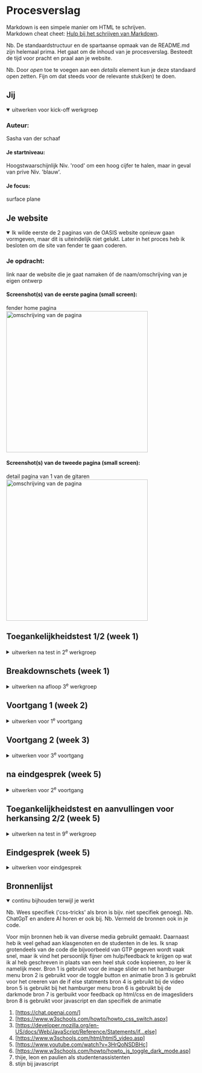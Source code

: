 # Procesverslag
Markdown is een simpele manier om HTML te schrijven.  
Markdown cheat cheet: [Hulp bij het schrijven van Markdown](https://github.com/adam-p/markdown-here/wiki/Markdown-Cheatsheet).

Nb. De standaardstructuur en de spartaanse opmaak van de README.md zijn helemaal prima. Het gaat om de inhoud van je procesverslag. Besteedt de tijd voor pracht en praal aan je website.

Nb. Door *open* toe te voegen aan een *details* element kun je deze standaard open zetten. Fijn om dat steeds voor de relevante stuk(ken) te doen.





## Jij

<details open>
  <summary>uitwerken voor kick-off werkgroep</summary>

  ### Auteur:
  Sasha van der schaaf

  #### Je startniveau:
  Hoogstwaarschijnlijk Niv. 'rood' om een hoog cijfer te halen, maar in geval van  prive Niv. 'blauw'.

  #### Je focus:
 surface plane
 
</details>





## Je website

<details open>
  <summary>Ik wilde eerste de 2 paginas van de OASIS website opnieuw gaan 
  vormgeven, maar dit is uiteindelijk niet gelukt. Later in het proces
  heb ik besloten om de site van fender te gaan coderen.</summary>

  ### Je opdracht:
  link naar de website die je gaat namaken óf de naam/omschrijving van je eigen ontwerp

  #### Screenshot(s) van de eerste pagina (small screen): 
  fender home pagina
  <img src="readme-images/dummy-plaatje.jpg" width="375px" alt="omschrijving van de pagina">

  #### Screenshot(s) van de tweede pagina (small screen):
  detail pagina van 1 van de gitaren 
  <img src="readme-images/dummy-plaatje.jpg" width="375px" alt="omschrijving van de pagina">
 
</details>



## Toegankelijkheidstest 1/2 (week 1)

<details>
  <summary>uitwerken na test in 2<sup>e</sup> werkgroep</summary>

  ### Bevindingen
  Lijst met je bevindingen die in de test naar voren kwamen:

Er zijn een paar dingen op de fender site die niet aan de WCAG checklist voldoen. Zo heeft de website, Niet alle elementen hebben voldoende kleurcontrast.
 Niet alle afbeeldingen hebben een tekstueel alternatief.
 Niet alle links hebben een zichtbare tekst. goede elementen waren:
 De pagina heeft een titel.
 De pagina heeft een geldige taal.
 Knoppen hebben een zichtbare tekst.
 Alle formuliervelden hebben een label.
 De pagina gebruikt skiplinks om blokken content te omzeilen.

Dit zijn kritieke fouten die aangepast moeten worden.
afbeeldingen moeten alternatieve tekst hebben.
knoppen moeten izchtbare tekst hebben.
afbeeldingen moet voldoende kleuren contrast hebben.
ul atributen moeten opgenomen en gebruikt worden.
links moeten zichtbare en duidelijke tekst hebben.
id van elementen moeten uniek zijn.

voor de rest is de site wel goed, er is een hoog contrast en de content is goed. Alleen voor mensen met een screenreader of slecht zicht is de site denk lastig om te gebruiken.


</details>



## Breakdownschets (week 1)

<details>
  <summary>uitwerken na afloop 3<sup>e</sup> werkgroep</summary>

  ### de hele pagina: 
  <img src="readme-images/dummy-plaatje.jpg" width="375px" alt="breakdown van de hele pagina">

  ### dynamisch deel (bijv menu): 
  <img src="readme-images/dummy-plaatje.jpg" width="375px" alt="breakdown van een dynamisch deel">

  ### wellicht nog een dynamisch deel (bijv filter): 
  <img src="readme-images/dummy-plaatje.jpg" width="375px" alt="breakdown van nog een dynamisch deel">

</details>





## Voortgang 1 (week 2)

<details>
  <summary>uitwerken voor 1<sup>e</sup> voortgang</summary>

  ### Stand van zaken
  Op dit punt ging ik dus veranderen van website dit was een lastige keuze maar 
  bleek uiteindelijk wel de goede te zijn. Hierdoor moest ik opnieuw beginnen 
  en ben ik hier begonen met het maken van een header en andere componetenten van de site
  
![headerscreenshot](https://github.com/SASHAVANDERSCHAAF/FED2023/assets/144615532/31fb4e07-2b0e-4ce6-837c-952444c5b67c)


  ### Agenda voor meeting
 Tijdens de meeting hebben we vooral gekeken naar de code die ik geschreven had voor 
 de header en de opmaakt van de afbeeldingen. Daarnaast waren groepsgenoten bezig met 
 een image slider die ik later zelf ook wilde gaan maken ik heb hier goed opgelet om het in de teokomst zelf ook te kunnen gebruiken. 

 Vragen:
 Heb ik bij het maken van de header en opmaak de juiste code gebruikt
 hoe kan ik mijn site toegankelijk maken
 welke mogelijkheden heb ik binnen mijn website voor de surfice plane
 wat kan er nog verbeterd worden


  ### Verslag van meeting
  hier na afloop snel de uitkomsten van de meeting vastleggen

  - ga een dark light mode maken
  - iets minder druk maken om vormgeving, meer op de code
  - sneller gaan coderen
  - wees niet banf om fouten te maken, ga aan de slag met je JS

</details>





## Voortgang 2 (week 3)

<details>
<summary>uitwerken voor 3<sup>e</sup> voortgang</summary>

  ### Stand van zaken
  voor de meeting had ik slechts de header af en een aantal afbeeldingen.
  ik was begonnen aan mijn 2de pagina maar had door nog ook niet erg veel van af.
  Dit kwam grotendeels door mijn ingewikkeld thuissituatie en niet genoeg motivatie 
  gedurende de les. Echter heb ik wel progressie kunnen maken.


  ### Agenda voor meeting
  samen met je groepje opstellen
  we hebben samen besproken hoe we eventueel een dark light mode konden maken en 
  een hambrger menu. De JS vond ik zelf niet super complex het enige waar ik moeite 
  mee heb is de code zelf te bedenken. Ik kreeg hier als feedback op dat ik gewoon 
  gpt of een ande bron voor moet gebruiken.


  ### Verslag van meeting
  Ik vond het zelf erg ingewikkeld om aan de image sliders te werken. Het horizontale scollen vond ik zelf moeilijk om te maken. Dit kwam vooral doordat het scale van de 
images niet helmaal lukte. Uiteindelijk ben ik er samen met de stundent assisent uitegkomen en zijn we erg ver gekomen

  - aan het werk gaan
  - keuzes leren maken
  - beginnen aan js, niet later toevoegen
  - goed op weg, mis nog wel een hoop dingen.

</details>







## na eindgesprek (week 5)

<details>
  <summary>uitwerken voor 2<sup>e</sup> voortgang</summary>

  ### Stand van zaken
  Hier was mijn eindgesprek met danny ik was nog niet begonnen aan mijn js, maar had 
  al wel erg veel css en html geschreven. Ik had geen feedback ontvangen op mijn huidige code, en ik moest vooral zo door blijven gaan. Dit heb ik dan uiteindelijk dan ook gedaan en ik ben volle bak aan de slag gegaan. 

  ### proces na eingesprek
  ik had na afloop duidelijke doelen opgesteld. Ik ging de surface plane verbeteren en moest goed aan de slag gaan. Ik begon met de pagina veder aftemaken met html en 
  css. Hierbij liep ik vooral tegen het vormgeven van het onderste deel van pagina 2 aan. Ook ben ik overgaan van pseudo elementen naar classes en ids, Dit heb ik puur gedaan omdat dit het voor mijn makkelijker maakte ze te gebruiken in js. Met hulp en sommige bronnen lukte het mij om de elementen van de plane te maken. Vervolgens heb ik alle errors en wanring weg gewerkt in mijn veladator in vs code.
  ### Verslag van meeting
  er zijn een aantal belangrijke punten die ik het verwerkt en toegevoegd na ons eindgesprek:
  - darklightmode
  - dommanipulatie
  - positioneren
 -  video en geluid
  - pagina 1 agemaakt
  - pagina 2 afgemaakt
  - js toegevoegd
</details>

## Toegankelijkheidstest en aanvullingen voor herkansing 2/2 (week 5)

<details>
  <summary>uitwerken na test in 9<sup>e</sup> werkgroep</summary>

### Stand van zaken


### Bevindingen
De eerde kritieke fouten die aangepast zijn.
afbeeldingen moeten alternatieve tekst hebben (verwerkt)
knoppen moeten izchtbare tekst hebben (verwerkt)
afbeeldingen moet voldoende kleuren contrast hebben (verwerkt)
ul atributen moeten opgenomen en gebruikt worden (verwerkt)
links moeten zichtbare en duidelijke tekst hebben (verwerkt)
id van elementen moeten uniek zijn(verwerkt)
Extra toegangelijkheids elmenten:
ik heb de kleurcontrast verbeterd op de website
video niet op auto play zodat de gebuikt niet overpikkeld kan raken of iemand 
die blind is in de war kan raken.
ook een dark en light mode toegevoegd voor slechtziende. 

 

</details>






## Eindgesprek (week 5)

<details>
  <summary>uitwerken voor eindgesprek</summary>

  ### Je uitkomst - karakteristiek screenshots:
  <img src="readme-images/dummy-plaatje.jpg" width="375px" alt="uitomst opdracht 1">


  ### Dit ging goed/Heb ik geleerd: 
  ik heb vooral geleerd dat ik moet plannen en niet aan mezelf moet twijfelen.
  Vaak kan ik gewoon prima coderen zonder dat ik dat door heb. Daarnaast had ik nog
  nooit echt java gebuikt voor een hamburger menu of iets in die richting. Dus vooral JS inzetten voor stnadaart elemenent binnen een website heb ik geleerd.

  <img src="readme-images/dummy-plaatje.jpg" width="375px" alt="top">


  ### Dit was lastig/Is niet gelukt:
  Ik had misschien de footer wat netter willen vormgeven. Ik ben niet helemaal tevreden hierover. Echter is het wel iets wat mij eventueel zou lukken met html en css. Daarnaast had ik eerder classes willen gebuirken inplaats van pseudo elementen.

  <img src="readme-images/dummy-plaatje.jpg" width="375px" alt="bummer">
</details>





## Bronnenlijst

<details open>
  <summary>continu bijhouden terwijl je werkt</summary>

  Nb. Wees specifiek ('css-tricks' als bron is bijv. niet specifiek genoeg). 
  Nb. ChatGpT en andere AI horen er ook bij.
  Nb. Vermeld de bronnen ook in je code.

  Voor mijn bronnen heb ik van diverse media gebruikt gemaakt. Daarnaast heb ik veel gehad aan klasgenoten en de studenten in de les. Ik snap grotendeels van de code die bijvoorbeeld van GTP gegeven wordt vaak snel, maar ik vind het persoonlijk fijner om hulp/feedback te krijgen op wat ik al heb geschreven in plaats van een heel stuk code kopieeren, zo leer ik namelijk meer. 
  Bron 1 is gebruikt voor de image slider en het hamburger menu
  bron 2 is gebruikt voor de toggle button en animatie
  bron 3 is gebruikt voor het creeren van de if else statments
  bron 4 is gebruikt bij de video
  bron 5 is gebruikt bij het hamburger menu
  bron 6 is gebruikt bij de darkmode
  bron 7 is gerbuikt voor feedback op html/css en de imagesliders
  bron 8 is gebruikt voor javascript en dan specifiek de animatie

1. [https://chat.openai.com/]
2. [https://www.w3schools.com/howto/howto_css_switch.aspx]
3. [https://developer.mozilla.org/en-US/docs/Web/JavaScript/Reference/Statements/if...else]
4. [https://www.w3schools.com/html/html5_video.asp]
5. [https://www.youtube.com/watch?v=3HrQoNSDBHc]
6. [https://www.w3schools.com/howto/howto_js_toggle_dark_mode.asp]
7. thije, leon en paulien als studentenassistenten
8. stijn bij javascript

</details>

